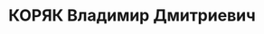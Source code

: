 ---
title: КОРЯК Владимир Дмитриевич
description: "Род. в 1889, Донецкая обл., г. Славянск, украинец, из купцов, обр.:\
  \ незаконченное среднее, с 1917 г. по 1920 г. принадлежал к Украинской партии социал-революционеров,\
  \ член КП(б)У до исключения 30.09.37. До февральской революции 1917 г. за участие\
  \ в революционном движении находился в ссылке, в Тургайском крае. Писатель, филолог,\
  \ историк, лит. критик \n  Арестован 01.09.1937. Приговор: ВМН. Расстрелян 22.12.1937,\
  \ Киев. \n  Реабилитирован в 1956"
---